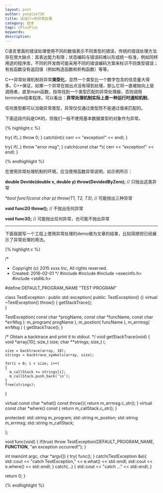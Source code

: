 ```yaml
---
layout: post
author: yangtze736
title: 谈谈C++的异常处理
category: 技术
tags: CPlusPlus
keywords: 
description: 
---
```


C语言里面的错误处理使用不同的数值表示不同类型的错误，传统的错误处理方法存在很大缺点：其表达能力有限；状态编码与错误码难以形成统一标准，例如同样用途的程序库，不同的开发商可能采用不同的错误编码方案来标识不同类型错误；有些函数没有返回值（例如构造函数和析构函数）等等。

C++异常处理机制将异常**类型化**，显然一个类型比一个数字包含的信息量大得多。C++保证，如果一个异常在抛出点没有得到处理，那么它将一直被抛向上层调用者，直至main函数，指导找到一个类型匹配的异常处理器，否则调用terminate结束程序。可以看出：**异常处理机制实际上是一种运行时通知机制**。

任何类型都可以当做异常类型，异常仅仅通过类型而不是通过值来匹配的。

下面这段代码是OK的，但我们一般不使用基本数据类型的对象作为异常。

{% highlight c %}

try{
 if(..) throw 0;
}
catch(int){
 cerr << "exception!" << endl;
}

try{
 if(..) throw "error msg";
}
catch(const char *){
 cerr << "exception!" << endl;
}

{% endhighlight %}

<!-- more -->

在使用异常处理机制的环境，应当使用函数异常说明，如示例所示：

**double Devide(double x, double y) throw(DevidedByZero);** // 只抛出这类异常

**bool func1(const char *p) throw(T1, T2, T3);** // 可能抛出三种异常

**void func2() throw();** // 不抛出任何异常 

**void func3();**         // 可能抛出任何异常，也可能不抛出异常

---

下面我就写一个工程上使用异常处理的demo做为文章的结束，比较简陋但已经展示了异常处理的用法。

{% highlight c %}

/*
 * Copyright (c) 2015 xxxx Inc, All rights reserved.
 * Created: 2016-02-01
 */
#include <iostream>
#include <exception>
#include <execinfo.h>
#include <stdlib.h>

#define DEFAULT_PROGRAM_NAME "TEST-PROGRAM"

class TestException : public std::exception{
public:
  TestException() {}
  virtual ~TestException() throw()
  {
    getStackTrace();   
  }

  TestException(
    const char *progName,
    const char *funcName,
    const char *errMsg ):
    m_program( progName ),
    m_postion( funcName ),
    m_errmsg( errMsg )
  {
    getStackTrace();
  }

  /* Obtain a backtrace and print it to stdout. */
  void getStackTrace(void)
  {
    void *array[10];
    size_t size;
    char **strings;
    size_t i;

    size = backtrace(array, 10);
    strings = backtrace_symbols(array, size);

    for(i = 0; i < size; i++)
    {
      m_callStack += strings[i];
      m_callStack.push_back('\n');
    }
    free(strings);
  }

  virtual const char *what() const throw(){ return m_errmsg.c_str(); }
  virtual const char *where() const { return m_callStack.c_str(); }

protected:
  std::string m_program;
  std::string m_postion;
  std::string m_errmsg;
  std::string m_callStack;

}; 

void func(void)
{
  if(true)
    throw TestException(DEFAULT_PROGRAM_NAME, __FUNCTION__, "an exception occurred!");
}

int main(int argc, char *argv[])
{
  try{
    func();
  }
  catch(TestException &e){
    std::cout << "catch TestException," << e.what() << std::endl;
    std::cout << e.where() << std::endl;
  }
  catch(...) {
    std::cout << "catch ..." << std::endl;
  }

  return 0;
}

{% endhighlight %}
